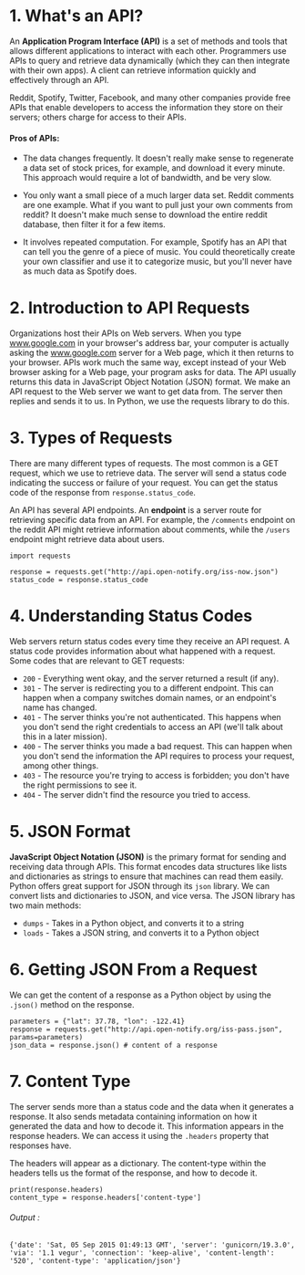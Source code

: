 # 1. What's an API?

An **Application Program Interface (API)** is a set of methods and tools that allows different applications to interact with each other. Programmers use APIs to query and retrieve data dynamically (which they can then integrate with their own apps). A client can retrieve information quickly and effectively through an API. 

Reddit, Spotify, Twitter, Facebook, and many other companies provide free APIs that enable developers to access the information they store on their servers; others charge for access to their APIs.

#### Pros of APIs:
- The data changes frequently. It doesn't really make sense to regenerate a data set of stock prices, for example, and download it every minute. This approach would require a lot of bandwidth, and be very slow.

- You only want a small piece of a much larger data set. Reddit comments are one example. What if you want to pull just your own comments from reddit? It doesn't make much sense to download the entire reddit database, then filter it for a few items.

- It involves repeated computation. For example, Spotify has an API that can tell you the genre of a piece of music. You could theoretically create your own classifier and use it to categorize music, but you'll never have as much data as Spotify does.

# 2. Introduction to API Requests

Organizations host their APIs on Web servers. When you type www.google.com in your browser's address bar, your computer is actually asking the www.google.com server for a Web page, which it then returns to your browser. APIs work much the same way, except instead of your Web browser asking for a Web page, your program asks for data. The API usually returns this data in JavaScript Object Notation (JSON) format. We make an API request to the Web server we want to get data from. The server then replies and sends it to us. In Python, we use the requests library to do this. 

# 3. Types of Requests

There are many different types of requests. The most common is a GET request, which we use to retrieve data. The server will send a status code indicating the success or failure of your request. You can get the status code of the response from `response.status_code`. 

An API has several API endpoints. An **endpoint** is a server route for retrieving specific data from an API. For example, the `/comments` endpoint on the reddit API might retrieve information about comments, while the `/users` endpoint might retrieve data about users.

```
import requests

response = requests.get("http://api.open-notify.org/iss-now.json")
status_code = response.status_code
```

# 4. Understanding Status Codes

Web servers return status codes every time they receive an API request. A status code provides information about what happened with a request. Some codes that are relevant to GET requests:

- `200` - Everything went okay, and the server returned a result (if any).
- `301` - The server is redirecting you to a different endpoint. This can happen when a company switches domain names, or an endpoint's name has changed.
- `401` - The server thinks you're not authenticated. This happens when you don't send the right credentials to access an API (we'll talk about this in a later mission).
- `400` - The server thinks you made a bad request. This can happen when you don't send the information the API requires to process your request, among other things.
- `403` - The resource you're trying to access is forbidden; you don't have the right permissions to see it.
- `404` - The server didn't find the resource you tried to access.

# 5. JSON Format

**JavaScript Object Notation (JSON)** is the primary format for sending and receiving data through APIs. This format encodes data structures like lists and dictionaries as strings to ensure that machines can read them easily. Python offers great support for JSON through its `json` library. We can convert lists and dictionaries to JSON, and vice versa. The JSON library has two main methods:

- `dumps` - Takes in a Python object, and converts it to a string
- `loads` - Takes a JSON string, and converts it to a Python object

# 6. Getting JSON From a Request

We can get the content of a response as a Python object by using the `.json()` method on the response.
```
parameters = {"lat": 37.78, "lon": -122.41}
response = requests.get("http://api.open-notify.org/iss-pass.json", params=parameters)
json_data = response.json() # content of a response
```
# 7. Content Type

The server sends more than a status code and the data when it generates a response. It also sends metadata containing information on how it generated the data and how to decode it. This information appears in the response headers. We can access it using the `.headers` property that responses have.

The headers will appear as a dictionary. The content-type within the headers tells us the format of the response, and how to decode it.
```
print(response.headers)
content_type = response.headers['content-type']
```
###### Output : 
	{'date': 'Sat, 05 Sep 2015 01:49:13 GMT', 'server': 'gunicorn/19.3.0', 'via': '1.1 vegur', 'connection': 'keep-alive', 'content-length': '520', 'content-type': 'application/json'}